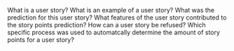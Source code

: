 What is a user story?
What is an example of a user story?
What was the prediction for this user story?
What features of the user story contributed to the story points prediction?
How can a user story be refused?
Which specific process was used to automatcally determine the amount of story points for a user story?